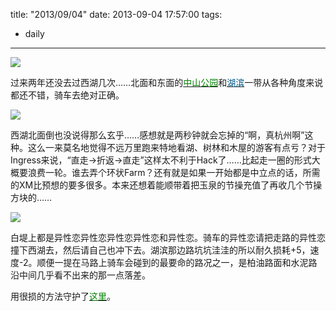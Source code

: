 title: "2013/09/04"
date: 2013-09-04 17:57:00
tags:
- daily
---
![](/assets/0022-01.png)

过来两年还没去过西湖几次……北面和东面的[<span style="color:#017f01">中山公园</span>](http://www.ingress.com/intel?ll=30.253113,120.138443&z=17)和[<span style="color:#005684">湖滨</span>](http://www.ingress.com/intel?ll=30.260304,120.153045&z=17)一带从各种角度来说都还不错，骑车去绝对正确。

![](/assets/0022-02.jpg)

西湖北面倒也没说得那么玄乎……感想就是两秒钟就会忘掉的“啊，真杭州啊”这种。这么一来莫名地觉得不远万里跑来特地看湖、树林和木屋的游客有点亏？对于Ingress来说，“直走→折返→直走”这样太不利于Hack了……比起走一圈的形式大概要浪费一轮。谁去弄个环状Farm？还有就是如果一开始都是中立点的话，所需的XM比预想的要多很多。本来还想着能顺带着把玉泉的节操充值了再收几个节操方块的……

![](/assets/0022-03.jpg)

白堤上都是异性恋异性恋异性恋异性恋和异性恋。骑车的异性恋请把走路的异性恋撞下西湖去，然后请自己也冲下去。湖滨那边路坑坑洼洼的所以耐久损耗+5，速度-2。顺便一提在马路上骑车会碰到的最要命的路况之一，是柏油路面和水泥路沿中间几乎看不出来的那一点落差。

用很损的方法守护了[<span style="color:#017f01">这里</span>](http://www.ingress.com/intel?ll=30.267354,120.118942&z=17&pll=30.267354,120.118942)。